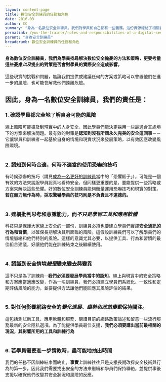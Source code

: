 ```yaml
---
layout: content-page
title: 數位安全訓練員的任務和角色
date: 2016-03
author: CC
summary: "身為一名數位安全訓練員，我們對學員和自己都有一些義務。這份資源總結了相關責任的精華之處。"
permalink: /you-the-trainer/roles-and-responsibilities-of-a-digital-security-trainer/
parent: "身為安全訓練員"
breadcrumb: 數位安全訓練員的任務和角色
---
```

#### 身為數位安全訓練員，我們為學員找尋解決數位安全擔憂的方法和策略，更要考量這些憂慮*以及*提出的對策是否會對學員的實際安全造成影響。

這些現實的挑戰和問題，無論我們提供或建議任何的方案或策略可以會置他們在進一步的風險，也可能會解救他們遠離危險。

## 因此，身為一名數位安全訓練員，我們的責任是：

### 1. 確認學員都完全地了解自身可能的風險
線上風險可能擴及到現實中的人身安全，因此學員們能決定採用一些最適合其處境下的方案來解決問題。最有效的對策是**認知到沒有所謂永久完美的安全這回事**－－它讓學員和訓練者一起基於自身的情境和現實狀況來發展策略，以有效因應改變風險環境。
<br><br>


### 2. 認知到何時合適，何時不適當的使用恐嚇的技巧
有時候恐嚇的技巧（請見[成為一名更好的訓練員](/level-up/you-the-trainer/be-a-better-trainer/)當中的「恐懼販子」），可能是一個有效的方法來說服學員認真地看待安全，但同樣更重要的是，要能提供一些策略或方案來解決這些恐懼。好的數位安全訓練員能夠衡量運用恐嚇技巧和現實的對策。**若在無力無作為時，採取驚嚇學員的技巧則是不負責且不道德的。**
<br><br>

### 3. 建構批判思考和意識能力，而*不只是學習工具和應用軟體*
科技只是保護大家線上安全的一部份，訓練員必須也要建立學員們實踐**安全通訊的行為和習慣**，以確保長期解決其所面臨的風險。這假設訓練員們可以了解學員們的情境脈絡和他們特別的風險。這樣的意識尤其必要，以提供工具、行為和習慣的最佳組合建議，好讓他們能在訓練結束之後繼續使用。　
<br><br>

### 4. 認識到安全情境*總是*變來變去與變異
這不只是為了訓練員--**我們必須要發展學員當中的認知**。線上與現實中的安全策略和方案應當適應改變，作為一名訓練員，我們必須建立學員們系統化、一致性和定期評估風險的能力，並要提供方法讓他們能回應其風險評估的結果。
<br><br>

### 5. 對任何影響網路安全的*變化進展、趨勢和政策變動*保持關注。
這包括測試新工具、應用軟體和服務、閱讀目前的網路政策論述和留意一些流行服務最新的安全隱私選項。為了能提供學員最佳支援，**我們必須要講出當前最相關的現況，其影響所用的工具和訓練行為**
<br><br>

### 6. 若學員需要進一步請教時，盡可能地抽出時間
我們的任務不因訓練結束而終止，**事實上**訓練往往只是支援長期改採安全技術與行為的第一步。因此我們需要找出安全的方法來繼續和學員們保持聯絡，並提供事後支援以確保他們改變其安全狀況和風險的反應。
<br><br>

